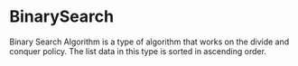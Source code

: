 # BinarySearch
Binary Search Algorithm is a type of algorithm that works on the divide and conquer policy. The list data in this type is sorted in ascending order.
